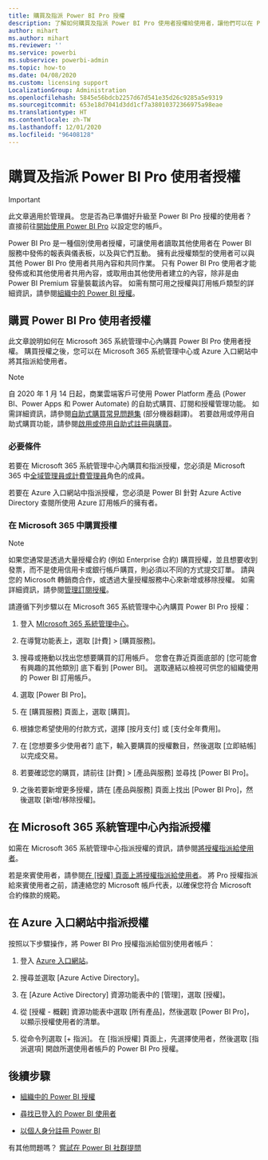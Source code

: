 ```yaml
---
title: 購買及指派 Power BI Pro 授權
description: 了解如何購買及指派 Power BI Pro 使用者授權給使用者，讓他們可以在 Power BI 服務中存取內容並與其他人共同作業。
author: mihart
ms.author: mihart
ms.reviewer: ''
ms.service: powerbi
ms.subservice: powerbi-admin
ms.topic: how-to
ms.date: 04/08/2020
ms.custom: licensing support
LocalizationGroup: Administration
ms.openlocfilehash: 5845e56bdcb2257d67d541e35d26c9285a5e9319
ms.sourcegitcommit: 653e18d7041d3dd1cf7a38010372366975a98eae
ms.translationtype: HT
ms.contentlocale: zh-TW
ms.lasthandoff: 12/01/2020
ms.locfileid: "96408128"
---
```

# <a name="purchase-and-assign-power-bi-pro-user-licenses"></a>購買及指派 Power BI Pro 使用者授權

>[!IMPORTANT]
>此文章適用於管理員。 您是否為已準備好升級至 Power BI Pro 授權的使用者？ 直接前往[開始使用 Power BI Pro](https://go.microsoft.com/fwlink/?LinkId=2106428&clcid=0x409&cmpid=pbidocs-purchasing-power-bi-pro) 以設定您的帳戶。

Power BI Pro 是一種個別使用者授權，可讓使用者讀取其他使用者在 Power BI 服務中發佈的報表與儀表板，以及與它們互動。 擁有此授權類型的使用者可以與其他 Power BI Pro 使用者共用內容和共同作業。 只有 Power BI Pro 使用者才能發佈或和其他使用者共用內容，或取用由其他使用者建立的內容，除非是由 Power BI Premium 容量裝載該內容。 如需有關可用之授權與訂用帳戶類型的詳細資訊，請參閱[組織中的 Power BI 授權](service-admin-licensing-organization.md)。

## <a name="purchase-power-bi-pro-user-licenses"></a>購買 Power BI Pro 使用者授權

此文章說明如何在 Microsoft 365 系統管理中心內購買 Power BI Pro 使用者授權。 購買授權之後，您可以在 Microsoft 365 系統管理中心或 Azure 入口網站中將其指派給使用者。

> [!NOTE]
> 自 2020 年 1 月 14 日起，商業雲端客戶可使用 Power Platform 產品 (Power BI、Power Apps 和 Power Automate) 的自助式購買、訂閱和授權管理功能。 如需詳細資訊，請參閱[自助式購買常見問題集](/microsoft-365/commerce/subscriptions/self-service-purchase-faq) \(部分機器翻譯\)。 若要啟用或停用自助式購買功能，請參閱[啟用或停用自助式註冊與購買](./service-admin-disable-self-service.md)。

### <a name="prerequisites"></a>必要條件

若要在 Microsoft 365 系統管理中心內購買和指派授權，您必須是 Microsoft 365 中[全域管理員或計費管理員](https://support.office.com/article/about-office-365-admin-roles-da585eea-f576-4f55-a1e0-87090b6aaa9d)角色的成員。

若要在 Azure 入口網站中指派授權，您必須是 Power BI 針對 Azure Active Directory 查閱所使用 Azure 訂用帳戶的擁有者。

### <a name="purchase-licenses-in-microsoft-365"></a>在 Microsoft 365 中購買授權

> [!NOTE]
> 如果您通常是透過大量授權合約 (例如 Enterprise 合約) 購買授權，並且想要收到發票，而不是使用信用卡或銀行帳戶購買，則必須以不同的方式提交訂單。 請與您的 Microsoft 轉銷商合作，或透過大量授權服務中心來新增或移除授權。 如需詳細資訊，請參閱[管理訂閱授權](/microsoft-365/commerce/licenses/buy-licenses?view=o365-worldwide)。

請遵循下列步驟以在 Microsoft 365 系統管理中心內購買 Power BI Pro 授權：

1. 登入 [MIcrosoft 365 系統管理中心](https://admin.microsoft.com)。

2. 在導覽功能表上，選取 [計費] > [購買服務]。

3. 搜尋或捲動以找出您想要購買的訂用帳戶。 您會在靠近頁面底部的 [您可能會有興趣的其他類別] 底下看到 [Power BI]。 選取連結以檢視可供您的組織使用的 Power BI 訂用帳戶。

4. 選取 [Power BI Pro]。

5. 在 [購買服務] 頁面上，選取 [購買]。

6. 根據您希望使用的付款方式，選擇 [按月支付] 或 [支付全年費用]。

7. 在 [您想要多少使用者?] 底下，輸入要購買的授權數目，然後選取 [立即結帳] 以完成交易。

8. 若要確認您的購買，請前往 [計費] > [產品與服務] 並尋找 [Power BI Pro]。

9. 之後若要新增更多授權，請在 [產品與服務] 頁面上找出 [Power BI Pro]，然後選取 [新增/移除授權]。


## <a name="assign-licenses-in-the-microsoft-365-admin-center"></a>在 Microsoft 365 系統管理中心內指派授權

如需在 Microsoft 365 系統管理中心指派授權的資訊，請參閱[將授權指派給使用者](/office365/admin/manage/assign-licenses-to-users)。

若是來賓使用者，請參閱[在 [授權] 頁面上將授權指派給使用者](/office365/admin/manage/assign-licenses-to-users#assign-licenses-to-users-on-the-licenses-page)。 將 Pro 授權指派給來賓使用者之前，請連絡您的 Microsoft 帳戶代表，以確保您符合 Microsoft 合約條款的規範。

## <a name="assign-licenses-in-the-azure-portal"></a>在 Azure 入口網站中指派授權

按照以下步驟操作，將 Power BI Pro 授權指派給個別使用者帳戶：

1. 登入 [Azure 入口網站](https://portal.azure.com/)。

2. 搜尋並選取 [Azure Active Directory]。

3. 在 [Azure Active Directory] 資源功能表中的 [管理]，選取 [授權]。

4. 從 [授權 - 概觀] 資源功能表中選取 [所有產品]，然後選取 [Power BI Pro]，以顯示授權使用者的清單。

5. 從命令列選取 [+ 指派]。 在 [指派授權] 頁面上，先選擇使用者，然後選取 [指派選項] 開啟所選使用者帳戶的 Power BI Pro 授權。

## <a name="next-steps"></a>後續步驟

- [組織中的 Power BI 授權](service-admin-licensing-organization.md)

 - [尋找已登入的 Power BI 使用者](service-admin-access-usage.md)

 - [以個人身分註冊 Power BI](../fundamentals/service-self-service-signup-for-power-bi.md)

有其他問題嗎？ [嘗試在 Power BI 社群提問](https://community.powerbi.com/)